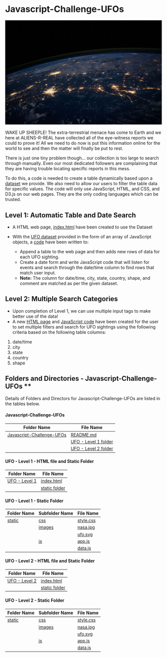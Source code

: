 # Javascript-Challenge-UFOs

![Image](https://github.com/cecileung1208/Javascript-Challenge-UFOs/blob/main/UFO%20-%20Level%201/static/images/nasa.jpg)

WAKE UP SHEEPLE! The extra-terrestrial menace has come to Earth and we here at ALIENS-R-REAL have collected all of the eye-witness reports we could to prove it! All we need to do now is put this information online for the world to see and then the matter will finally be put to rest.

There is just one tiny problem though... our collection is too large to search through manually. Even our most dedicated followers are complaining that they are having trouble locating specific reports in this mess.

To do this, a code is needed to create a table dynamically based upon a [dataset](https://github.com/cecileung1208/Javascript-Challenge-UFOs/blob/main/UFO%20-%20Level%201/static/js/data.js) we provide. We also need to allow our users to filter the table data for specific values. The code will only use JavaScript, HTML, and CSS, and D3.js on our web pages. They are the only coding languages which can be trusted.


## Level 1: Automatic Table and Date Search

* A HTML web page, [index.html](https://github.com/cecileung1208/Javascript-Challenge-UFOs/blob/main/UFO%20-%20Level%201/index.html) have been created to use the Dataset

* With the [UFO dataset](https://github.com/cecileung1208/Javascript-Challenge-UFOs/blob/main/UFO%20-%20Level%201/static/js/data.js) provided in the form of an array of JavaScript objects, a [code](https://github.com/cecileung1208/Javascript-Challenge-UFOs/blob/main/UFO%20-%20Level%201/static/js/app.js) have been written to:
  * Append a table to the web page and then adds new rows of data for each UFO sighting.
  * Create a date form and write JavaScript code that will listen for events and search through the date/time column to find rows that match user input.
  * **Note:** The column for date/time, city, state, country, shape, and comment are matched as per the given dataset.
  
 ## Level 2: Multiple Search Categories
 
* Upon completion of Level 1, we can use multiple input tags to make better use of the data!
* A new [HTML page](https://github.com/cecileung1208/Javascript-Challenge-UFOs/blob/main/UFO%20-%20Level%202/index.html) and [JavaScript code](https://github.com/cecileung1208/Javascript-Challenge-UFOs/blob/main/UFO%20-%20Level%202/static/js/app.js) have been created for the user to set multiple filters and search for UFO sightings using the following criteria based on the following table columns:

 1. date/time <br>
 2. city <br>
 3. state <br>
 4. country <br>
 5. shape <br>
 
 ## Folders and Directories - Javascript-Challenge-UFOs **

Details of Folders and Directors for Javascript-Challenge-UFOs are listed in the tables below.


#### Javascript-Challenge-UFOs
| Folder Name    | File Name |
| ------------- | ------------- |
| [Javascript-Challenge-UFOs](https://github.com/cecileung1208/Javascript-Challenge-UFOs)  | [README.md](https://github.com/cecileung1208/Javascript-Challenge-UFOs/blob/main/README.md)|
|                            | [UFO - Level 1 folder](https://github.com/cecileung1208/Javascript-Challenge-UFOs/tree/main/UFO%20-%20Level%201)|
|                            | [UFO - Level 2 folder](https://github.com/cecileung1208/Javascript-Challenge-UFOs/tree/main/UFO%20-%20Level%202)|


#### UFO - Level 1 - HTML file and Static Folder

| Folder Name    | File Name |
| ------------- | ------------- |
| [UFO - Level 1](https://github.com/cecileung1208/Javascript-Challenge-UFOs/tree/main/UFO%20-%20Level%201) | [index.html](https://github.com/cecileung1208/Javascript-Challenge-UFOs/blob/main/UFO%20-%20Level%201/index.html)  |
|               | [static folder](https://github.com/cecileung1208/Javascript-Challenge-UFOs/tree/main/UFO%20-%20Level%201/static)  |

#### UFO - Level 1 - Static Folder
| Folder Name    | Subfolder Name | File Name |
| ------------- | -------------   | -------------   |
| [static](https://github.com/cecileung1208/Javascript-Challenge-UFOs/tree/main/UFO%20-%20Level%201/static)| [css](https://github.com/cecileung1208/Javascript-Challenge-UFOs/tree/main/UFO%20-%20Level%201/static/css)   | [style.css](https://github.com/cecileung1208/Javascript-Challenge-UFOs/blob/main/UFO%20-%20Level%201/static/css/style.css)   |
| | [images](https://github.com/cecileung1208/Javascript-Challenge-UFOs/tree/main/UFO%20-%20Level%201/static/images)   | [nasa.jpg](https://github.com/cecileung1208/Javascript-Challenge-UFOs/blob/main/UFO%20-%20Level%201/static/images/nasa.jpg)   |
| | | [ufo.svg](https://github.com/cecileung1208/Javascript-Challenge-UFOs/blob/main/UFO%20-%20Level%201/static/images/ufo.svg)   |
| | [js](https://github.com/cecileung1208/Javascript-Challenge-UFOs/tree/main/UFO%20-%20Level%201/static/js)   | [app.js](https://github.com/cecileung1208/Javascript-Challenge-UFOs/blob/main/UFO%20-%20Level%201/static/js/app.js)   |
| | | [data.js](https://github.com/cecileung1208/Javascript-Challenge-UFOs/blob/main/UFO%20-%20Level%201/static/js/data.js)   |


#### UFO - Level 2 - HTML file and Static Folder

| Folder Name    | File Name |
| ------------- | ------------- |
| [UFO - Level 2](https://github.com/cecileung1208/Javascript-Challenge-UFOs/tree/main/UFO%20-%20Level%202) | [index.html](https://github.com/cecileung1208/Javascript-Challenge-UFOs/blob/main/UFO%20-%20Level%202/index.html)  |
|               | [static folder](https://github.com/cecileung1208/Javascript-Challenge-UFOs/tree/main/UFO%20-%20Level%202/static)  |


 #### UFO - Level 2 - Static Folder
| Folder Name    | Subfolder Name | File Name |
| ------------- | -------------   | -------------   |
| [static](https://github.com/cecileung1208/Javascript-Challenge-UFOs/tree/main/UFO%20-%20Level%202/static)| [css](https://github.com/cecileung1208/Javascript-Challenge-UFOs/tree/main/UFO%20-%20Level%202/static/css)   | [style.css](https://github.com/cecileung1208/Javascript-Challenge-UFOs/blob/main/UFO%20-%20Level%202/static/css/style.css)   |
| | [images](https://github.com/cecileung1208/Javascript-Challenge-UFOs/tree/main/UFO%20-%20Level%202/static/images)   | [nasa.jpg](https://github.com/cecileung1208/Javascript-Challenge-UFOs/blob/main/UFO%20-%20Level%202/static/images/nasa.jpg)   |
| | | [ufo.svg](https://github.com/cecileung1208/Javascript-Challenge-UFOs/blob/main/UFO%20-%20Level%202/static/images/ufo.svg)   |
| | [js](https://github.com/cecileung1208/Javascript-Challenge-UFOs/tree/main/UFO%20-%20Level%202/static/js)   | [app.js](https://github.com/cecileung1208/Javascript-Challenge-UFOs/blob/main/UFO%20-%20Level%202/static/js/app.js)   |
| | | [data.js](https://github.com/cecileung1208/Javascript-Challenge-UFOs/blob/main/UFO%20-%20Level%202/static/js/data.js)   |
 

